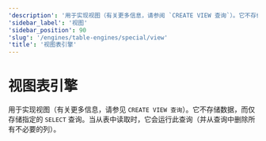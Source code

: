 ```yaml
---
'description': '用于实现视图（有关更多信息，请参阅 `CREATE VIEW 查询`）。它不存储数据，而只存储指定的 `SELECT` 查询。在从表中读取时，运行此查询（并从查询中删除所有不必要的列）。'
'sidebar_label': '视图'
'sidebar_position': 90
'slug': '/engines/table-engines/special/view'
'title': '视图表引擎'
---
```





# 视图表引擎

用于实现视图（有关更多信息，请参见 `CREATE VIEW 查询`）。它不存储数据，而仅存储指定的 `SELECT` 查询。当从表中读取时，它会运行此查询（并从查询中删除所有不必要的列）。
